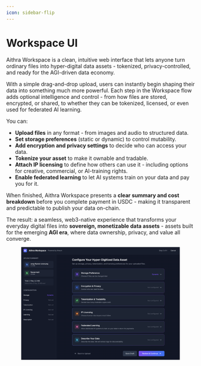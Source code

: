 ```yaml
---
icon: sidebar-flip
---
```


# Workspace UI

Aithra Workspace is a clean, intuitive web interface that lets anyone turn ordinary files into hyper-digital data assets - tokenized, privacy-controlled, and ready for the AGI-driven data economy.

With a simple drag-and-drop upload, users can instantly begin shaping their data into something much more powerful. Each step in the Workspace flow adds optional intelligence and control - from how files are stored, encrypted, or shared, to whether they can be tokenized, licensed, or even used for federated AI learning.

You can:

* **Upload files** in any format - from images and audio to structured data.
* **Set storage preferences** (static or dynamic) to control mutability.
* **Add encryption and privacy settings** to decide who can access your data.
* **Tokenize your asset** to make it ownable and tradable.
* **Attach IP licensing** to define how others can use it - including options for creative, commercial, or AI-training rights.
* **Enable federated learning** to let AI systems train on your data and pay you for it.

When finished, Aithra Workspace presents a **clear summary and cost breakdown** before you complete payment in USDC - making it transparent and predictable to publish your data on-chain.

The result: a seamless, web3-native experience that transforms your everyday digital files into **sovereign, monetizable data assets** - assets built for the emerging **AGI era**, where data ownership, privacy, and value all converge.

<figure><img src="../../.gitbook/assets/image (2).png" alt=""><figcaption></figcaption></figure>
